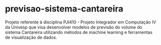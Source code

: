 # previsao-sistema-cantareira
Projeto referente à disciplina PJI410 - Projeto Integrador em Computação IV da Univesp que visa desenvolver modelos de previsão do volume do sistema Cantareira utilizando métodos de machine learning e ferramentas de visualização de dados.
